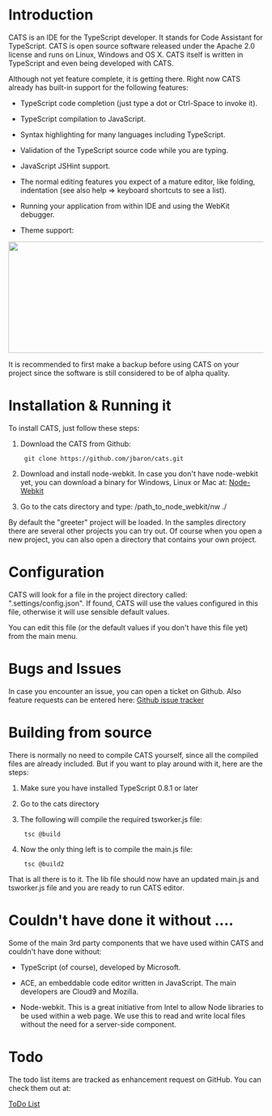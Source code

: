 Introduction
============
CATS is an IDE for the TypeScript developer. It stands for Code Assistant for TypeScript. CATS is open source software released under the Apache 2.0 license and runs on Linux, Windows and OS X. CATS itself is written in TypeScript and even being developed with CATS.

Although not yet feature complete, it is getting there. Right now CATS already has built-in support for the following features:

- TypeScript code completion (just type a dot or Ctrl-Space to invoke it).

- TypeScript compilation to JavaScript.

- Syntax highlighting for many languages including TypeScript.

- Validation of the TypeScript source code while you are typing.

- JavaScript JSHint support.

- The normal editing features you expect of a mature editor, like folding, indentation (see also help => keyboard shortcuts to see a list).

- Running your application from within IDE and using the WebKit debugger.

- Theme support:

<img src="https://raw.github.com/jbaron/cats/master/artifacts/themes.png" height="220px" width="850px" />

It is recommended to first make a backup before using CATS on your project since the software is still considered to be of alpha quality. 

Installation & Running it
=========================
To install CATS, just follow these steps:

1. Download the CATS from Github: 

        git clone https://github.com/jbaron/cats.git

2. Download and install node-webkit. In case you don't have node-webkit yet, you can download a binary for Windows, Linux or Mac at: [Node-Webkit](https://github.com/rogerwang/node-webkit)


3. Go to the cats directory and type: /path_to_node_webkit/nw ./

By default the "greeter" project will be loaded. In the samples directory there are several other projects you can try out. Of course when you open a new project, you can also open a directory that contains your own project.
   

Configuration
=============
CATS will look for a file in the project directory called: ".settings/config.json". If found, CATS will use the values configured in this file, otherwise it will use sensible default values.

You can edit this file (or the default values if you don't have this file yet) from the main menu.


Bugs and Issues
===============
In case you encounter an issue, you can open a ticket on Github. Also feature requests can be entered here: [Github issue tracker](https://github.com/jbaron/cats/issues)


Building from source
=====================
There is normally no need to compile CATS yourself, since all the compiled files are already included. But if you want to play around with it, here are the steps:

1. Make sure you have installed TypeScript 0.8.1 or later

2. Go to the cats directory

3. The following will compile the required tsworker.js file:

        tsc @build

4. Now the only thing left is to compile the main.js file: 

        tsc @build2
   
That is all there is to it. The lib file should now have an updated main.js and tsworker.js file and you are ready to run CATS editor.


Couldn't have done it without ....
==================================
Some of the main 3rd party components that we have used within CATS and couldn't have done without:

- TypeScript (of course), developed by Microsoft.

- ACE, an embeddable code editor written in JavaScript. The main developers are Cloud9 and Mozilla.

- Node-webkit. This is a great initiative from Intel to allow Node libraries to be used within a web page. We use this to read and write local files without the need for a server-side component.


Todo
====
The todo list items are tracked as enhancement request on GitHub. You can check them out at:

[ToDo List](https://github.com/jbaron/cats/issues?labels=enhancement&page=1&state=open)


